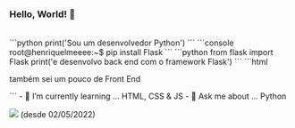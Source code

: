 ### Hello, World! 👋




  <br>
 ```python
 print('Sou um desenvolvedor Python')
 ```
  ```console
  root@henriquelmeeee:~$ pip install Flask
  ```
  ```python
  from flask import Flask
  print('e desenvolvo back end com o framework Flask')
  ```
  ```html
  <p>também sei um pouco de Front End</p>
  ```
  - 🌱 I’m currently learning ... HTML, CSS & JS
  - 💬 Ask me about ... Python


![](https://komarev.com/ghpvc/?username=henriquelmeeee) (desde 02/05/2022)
<!--
**henriquelmeeee/henriquelmeeee** is a ✨ _special_ ✨ repository because its `README.md` (this file) appears on your GitHub profile.

Here are some ideas to get you started:

- 🔭 I’m currently working on ...
- 🌱 I’m currently learning ...
- 👯 I’m looking to collaborate on ...
- 🤔 I’m looking for help with ...
- 💬 Ask me about ...
- 📫 How to reach me: ...
- 😄 Pronouns: ...
- ⚡ Fun fact: ...
-->

